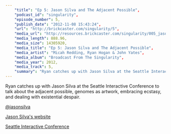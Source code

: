 ```yaml
---
    "title": "Ep 5: Jason Silva and The Adjacent Possible",
    "podcast_id": "singularity",
    "episode_number": 5,
    "publish_date": "2012-11-08 15:43:24",
    "url": "http://brickcaster.com/singularity/5",
    "media_url": "http://resources.brickcaster.com/singularity/005_jason_silva.mp3",
    "media_length": 888.96,
    "media_size": 14305920,
    "media_title": "Ep 5: Jason Silva and The Adjacent Possible",
    "media_artist": "Micah Redding, Ryan Hogan & John Yates",
    "media_album": "Broadcast From The Singularity",
    "media_year": 2012,
    "media_track": 5,
    "summary": "Ryan catches up with Jason Silva at the Seattle Interactive Conference to talk about the adjacent possible, genomes as artwork, embracing ecstasy, and dealing with existential despair."
---
```

Ryan catches up with Jason Silva at the Seattle Interactive Conference to talk about the adjacent possible, genomes as artwork, embracing ecstasy, and dealing with existential despair.

[@jasonsilva](https://twitter.com/jasonsilva)

[Jason Silva's website](http://thisisjasonsilva.com/)

[Seattle Interactive Conference](http://www.seattleinteractive.com/)
